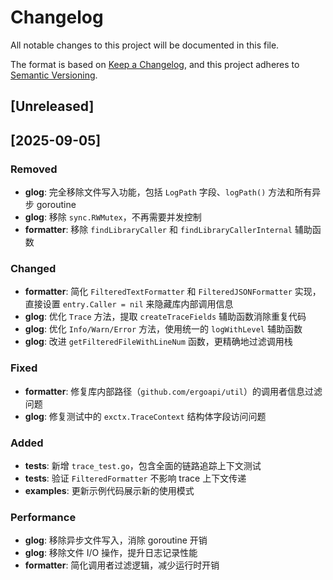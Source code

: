 # Changelog

All notable changes to this project will be documented in this file.

The format is based on [Keep a Changelog](https://keepachangelog.com/en/1.1.0/),
and this project adheres to [Semantic Versioning](https://semver.org/spec/v2.0.0.html).

## [Unreleased]

## [2025-09-05]

### Removed
- **glog**: 完全移除文件写入功能，包括 `LogPath` 字段、`logPath()` 方法和所有异步 goroutine
- **glog**: 移除 `sync.RWMutex`，不再需要并发控制
- **formatter**: 移除 `findLibraryCaller` 和 `findLibraryCallerInternal` 辅助函数

### Changed
- **formatter**: 简化 `FilteredTextFormatter` 和 `FilteredJSONFormatter` 实现，直接设置 `entry.Caller = nil` 来隐藏库内部调用信息
- **glog**: 优化 `Trace` 方法，提取 `createTraceFields` 辅助函数消除重复代码
- **glog**: 优化 `Info/Warn/Error` 方法，使用统一的 `logWithLevel` 辅助函数
- **glog**: 改进 `getFilteredFileWithLineNum` 函数，更精确地过滤调用栈

### Fixed
- **formatter**: 修复库内部路径（`github.com/ergoapi/util`）的调用者信息过滤问题
- **glog**: 修复测试中的 `exctx.TraceContext` 结构体字段访问问题

### Added
- **tests**: 新增 `trace_test.go`，包含全面的链路追踪上下文测试
- **tests**: 验证 `FilteredFormatter` 不影响 trace 上下文传递
- **examples**: 更新示例代码展示新的使用模式

### Performance
- **glog**: 移除异步文件写入，消除 goroutine 开销
- **glog**: 移除文件 I/O 操作，提升日志记录性能
- **formatter**: 简化调用者过滤逻辑，减少运行时开销